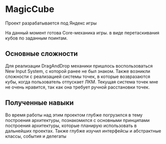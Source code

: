 # MagicCube
Проект разрабатывается под Яндекс игры

На данный момент готова Core-механика игры. в виде перетаскивания кубов по заданным поинтам.

## Основные сложности
Для реализации DragAndDrop механики пришлось воспользоваться New Input System, с которой ранее не был знаком. Также возникли сложности с реализацией системы точек, в которые возвразаются кубы, когда пользователь отпускает ЛКМ. Текущая система точек мне не очень нравится, так как она требует ручной расстановки точек.

## Полученные навыки
Во время работы над этим проектом глубже погрузился в тему построения архитектуры, познакомился с  основными принципами построения архитектуры, которые планирую использовать в дальнейших проектах. Также глубже изучил интерфейсы и абстрактные классы, события и делегаты
